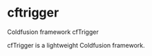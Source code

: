 cftrigger
=========

Coldfusion framework cfTrigger

cfTrigger is a lightweight Coldfusion framework.
